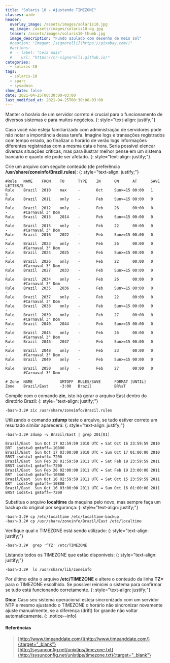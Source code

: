 ```yaml
---
title: "Solaris 10 - Ajustando TIMEZONE"
classes: wide
header:
  overlay_image: /assets/images/solaris10.jpg
  og_image: /assets/images/solaris10-og.jpg
  teaser: /assets/images/solaris10-thumb.jpg
  image_description: "Fundo azulado com desenho de meio sol"
  #caption: "Imagem: [signorelli](https://pixabay.com/)"
  #actions:
  #  - label: "Leia mais"
  #    url: "https://cr-signorelli.github.io/"
categories:
  - solaris-10
tags:
  - solaris-10
  - sparc
  - sysadmin
show_date: false
date: 2021-04-25T00:30:00-03:00
last_modified_at: 2021-04-25T00:30:00-03:00
---
```


Manter o horário de um servidor correto é crucial para o funcionamento de diversos sistemas e para muitos negócios.
{: style="text-align: justify;"}

Caso você não esteja familiarizado com administração de servidores pode não notar a importância dessa tarefa. Imagine logs e transações registrados com tempo errado, ao finalizar o horário de verão logs informações diferentes registradas com a mesma data e hora. Seria possível elencar diversas situações críticas, mas para ilustrar melhor pense em um sistema bancário e quanto ele pode ser afetado.
{: style="text-align: justify;"}

Crie um arquivo com seguite conteúdo (de preferência **/usr/share/zoneinfo/Brazil.rules**):
{: style="text-align: justify;"}

```console
#Rule   NAME    FROM    TO      TYPE    IN      ON      AT      SAVE    LETTER/S
Rule    Brazil  2010    max     -       Oct     Sun>=15 00:00   1       S
Rule    Brazil  2011    only    -       Feb     Sun>=15 00:00   0       -
Rule    Brazil  2012    only    -       Feb     26      00:00   0       -       #Carnaval 3° Dom
Rule    Brazil  2013    2014    -       Feb     Sun>=15 00:00   0       -
Rule    Brazil  2015    only    -       Feb     22      00:00   0       -       #Carnaval 3° Dom
Rule    Brazil  2016    2022    -       Feb     Sun>=15 00:00   0       -
Rule    Brazil  2023    only    -       Feb     26      00:00   0       -       #Carnaval 3° Dom
Rule    Brazil  2024    2025    -       Feb     Sun>=15 00:00   0       -
Rule    Brazil  2026    only    -       Feb     22      00:00   0       -       #Carnaval 3° Dom
Rule    Brazil  2027    2033    -       Feb     Sun>=15 00:00   0       -
Rule    Brazil  2034    only    -       Feb     26      00:00   0       -       #Carnaval 3° Dom
Rule    Brazil  2035    2036    -       Feb     Sun>=15 00:00   0       -
Rule    Brazil  2037    only    -       Feb     22      00:00   0       -       #Carnaval 3° Dom
Rule    Brazil  2038    only    -       Feb     Sun>=15 00:00   0       -
Rule    Brazil  2039    only    -       Feb     27      00:00   0       -       #Carnaval 3° Dom
Rule    Brazil  2040    2044    -       Feb     Sun>=15 00:00   0       -
Rule    Brazil  2045    only    -       Feb     26      00:00   0       -       #Carnaval 3° Dom
Rule    Brazil  2046    2047    -       Feb     Sun>=15 00:00   0       -
Rule    Brazil  2048    only    -       Feb     23      00:00   0       -       #Carnaval 3° Dom
Rule    Brazil  2049    only    -       Feb     Sun>=15 00:00   0       -
Rule    Brazil  2050    only    -       Feb     27      00:00   0       -       #Carnaval 3° Dom

# Zone  NAME            GMTOFF  RULES/SAVE      FORMAT [UNTIL]
Zone    Brazil/East     -3:00   Brazil          BR%sT
````

Compile com o comando **zic**, isto irá gerar o arquivo East dentro do diretório Brazil:
{: style="text-align: justify;"}

```console
-bash-3.2# zic /usr/share/zoneinfo/Brazil.rules
```

Utilizando o comando **zdump** teste o arquivo, se tudo estiver correto um resultado similar aparecerá:
{: style="text-align: justify;"}

```console
-bash-3.2# zdump -v Brazil/East | grep 201[01]

Brazil/East  Sun Oct 17 02:59:59 2010 UTC = Sat Oct 16 23:59:59 2010 BRT  isdst=0 gmtoff=-10800
Brazil/East  Sun Oct 17 03:00:00 2010 UTC = Sun Oct 17 01:00:00 2010 BRST isdst=1 gmtoff=-7200
Brazil/East  Sun Feb 20 01:59:59 2011 UTC = Sat Feb 19 23:59:59 2011 BRST isdst=1 gmtoff=-7200
Brazil/East  Sun Feb 20 02:00:00 2011 UTC = Sat Feb 19 23:00:00 2011 BRT  isdst=0 gmtoff=-10800
Brazil/East  Sun Oct 16 02:59:59 2011 UTC = Sat Oct 15 23:59:59 2011 BRT  isdst=0 gmtoff=-10800
Brazil/East  Sun Oct 16 03:00:00 2011 UTC = Sun Oct 16 01:00:00 2011 BRST isdst=1 gmtoff=-7200
```

Substitua o arquivo **localtime** da maquina pelo novo, mas sempre faça um backup do original por segurança:
{: style="text-align: justify;"}

```console
-bash-3.2# cp /etc/localtime /etc/localtime-backup
-bash-3.2# cp /usr/share/zoneinfo/Brazil/East /etc/localtime
```

Verifique qual o TIMEZONE está sendo utilizado:
{: style="text-align: justify;"}

```console
-bash-3.2#  grep '^TZ' /etc/TIMEZONE
```

Listando todos os TIMEZONE que estão disponiveis:
{: style="text-align: justify;"}

```console
-bash-3.2#  ls /usr/share/lib/zoneinfo
```

Por último edite o arquivo **/etc/TIMEZONE** e altere o conteúdo da linha **TZ=** para o TIMEZONE escolhido. Se possível reiniciei o sistema para confirmar se tudo está funcionando corretamente.
{: style="text-align: justify;"}

**Dica:** Caso seu sistema operacional esteja sincronizado com um servidor NTP e mesmo ajustando o TIMEZONE o horário não sincronizar novamente ajuste manualmente, se a diferença (drift) for grande não voltar automaticamente.
{: .notice--info}

#### Referências

> [http://www.timeanddate.com/](http://www.timeanddate.com/){:target="_blank"}  
> [http://sysunconfig.net/unixtips/timezone.txt](http://sysunconfig.net/unixtips/timezone.txt){:target="_blank"}  
